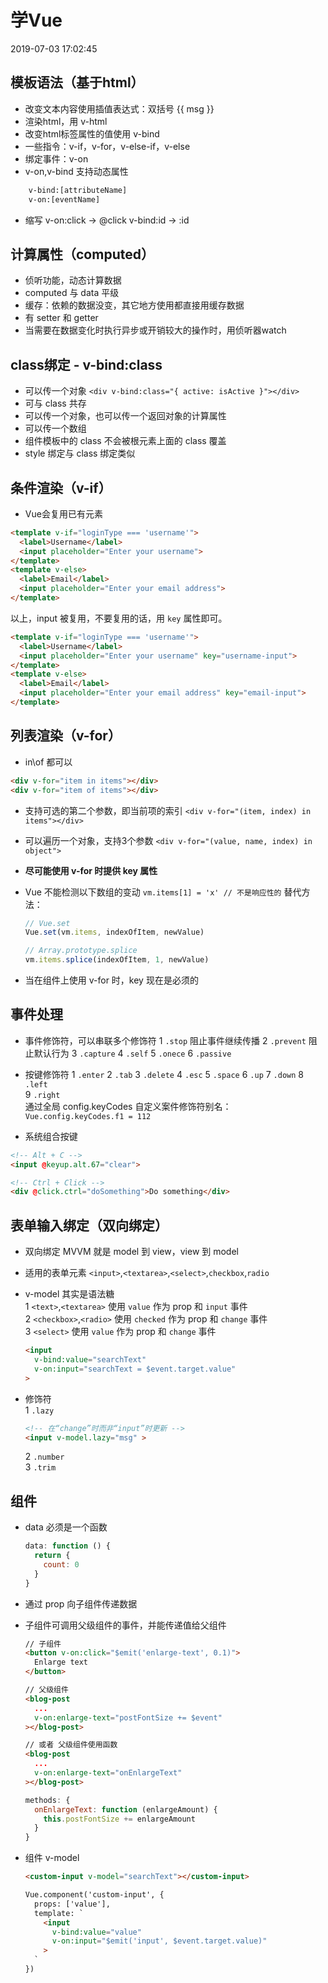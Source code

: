 # 学Vue

2019-07-03 17:02:45

## 模板语法（基于html）

- 改变文本内容使用插值表达式：双括号 {{ msg }}
- 渲染html，用 v-html
- 改变html标签属性的值使用 v-bind
- 一些指令：v-if，v-for，v-else-if，v-else
- 绑定事件：v-on
- v-on,v-bind 支持动态属性

```html
    v-bind:[attributeName]
    v-on:[eventName]
```

- 缩写
v-on:click -> @click
v-bind:id -> :id

## 计算属性（computed）

- 侦听功能，动态计算数据
- computed 与 data 平级
- 缓存：依赖的数据没变，其它地方使用都直接用缓存数据
- 有 setter 和 getter
- 当需要在数据变化时执行异步或开销较大的操作时，用侦听器watch

## class绑定 - v-bind:class

- 可以传一个对象
`<div v-bind:class="{ active: isActive }"></div>`
- 可与 class 共存
- 可以传一个对象，也可以传一个返回对象的计算属性
- 可以传一个数组
- 组件模板中的 class 不会被根元素上面的 class 覆盖
- style 绑定与 class 绑定类似

## 条件渲染（v-if）

- Vue会复用已有元素

```html
<template v-if="loginType === 'username'">
  <label>Username</label>
  <input placeholder="Enter your username">
</template>
<template v-else>
  <label>Email</label>
  <input placeholder="Enter your email address">
</template>
```

以上，input 被复用，不要复用的话，用 `key` 属性即可。

```html
<template v-if="loginType === 'username'">
  <label>Username</label>
  <input placeholder="Enter your username" key="username-input">
</template>
<template v-else>
  <label>Email</label>
  <input placeholder="Enter your email address" key="email-input">
</template>
```

## 列表渲染（v-for）

- in\of 都可以

```html
<div v-for="item in items"></div>
<div v-for="item of items"></div>
```

- 支持可选的第二个参数，即当前项的索引
`<div v-for="(item, index) in items"></div>`
- 可以遍历一个对象，支持3个参数
`<div v-for="(value, name, index) in object">`
- **尽可能使用 v-for 时提供 key 属性**
- Vue 不能检测以下数组的变动
`vm.items[1] = 'x' // 不是响应性的`
替代方法：
  
    ```javascript
    // Vue.set
  Vue.set(vm.items, indexOfItem, newValue)
  
    // Array.prototype.splice
    vm.items.splice(indexOfItem, 1, newValue)
    ```

- 当在组件上使用 v-for 时，key 现在是必须的

## 事件处理

- 事件修饰符，可以串联多个修饰符
1 `.stop` 阻止事件继续传播
2 `.prevent` 阻止默认行为
3 `.capture`
4 `.self`
5 `.onece`
6 `.passive`

- 按键修饰符
1 `.enter`
2 `.tab`
3 `.delete`
4 `.esc`
5 `.space`
6 `.up`
7 `.down`
8 `.left`  
9 `.right`  
通过全局 config.keyCodes 自定义案件修饰符别名：  
`Vue.config.keyCodes.f1 = 112`

- 系统组合按键

```html
<!-- Alt + C -->
<input @keyup.alt.67="clear">

<!-- Ctrl + Click -->
<div @click.ctrl="doSomething">Do something</div>
```

## 表单输入绑定（双向绑定）

- 双向绑定 MVVM 就是 model 到 view，view 到 model
- 适用的表单元素 `<input>`,`<textarea>`,`<select>`,`checkbox`,`radio`
- v-model 其实是语法糖  
1  `<text>`,`<textarea>` 使用 `value` 作为 prop 和 `input` 事件  
2 `<checkbox>`,`<radio>` 使用 `checked` 作为 prop 和 `change` 事件  
3 `<select>` 使用 `value` 作为 prop 和 `change` 事件

  ```html
  <input
    v-bind:value="searchText"
    v-on:input="searchText = $event.target.value"
  >
  ```

- 修饰符  
  1 `.lazy`

  ```html
  <!-- 在“change”时而非“input”时更新 -->
  <input v-model.lazy="msg" >
  ```

  2 `.number`  
  3 `.trim`  

## 组件

- data 必须是一个函数

  ```js
  data: function () {
    return {
      count: 0
    }
  }
  ```

- 通过 prop 向子组件传递数据
- 子组件可调用父级组件的事件，并能传递值给父组件

  ```html
  // 子组件
  <button v-on:click="$emit('enlarge-text', 0.1)">
    Enlarge text
  </button>

  // 父级组件
  <blog-post
    ...
    v-on:enlarge-text="postFontSize += $event"
  ></blog-post>

  // 或者 父级组件使用函数
  <blog-post
    ...
    v-on:enlarge-text="onEnlargeText"
  ></blog-post>
  ```

  ```javascript
  methods: {
    onEnlargeText: function (enlargeAmount) {
      this.postFontSize += enlargeAmount
    }
  }
  ```

- 组件 v-model

  ```html
  <custom-input v-model="searchText"></custom-input>

  Vue.component('custom-input', {
    props: ['value'],
    template: `
      <input
        v-bind:value="value"
        v-on:input="$emit('input', $event.target.value)"
      >
    `
  })
  ```
  